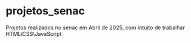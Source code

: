 # projetos_senac
Projetos realizados no senac em Abril de 2025, com intuito de trabalhar  HTML\CSS\JavaScript
